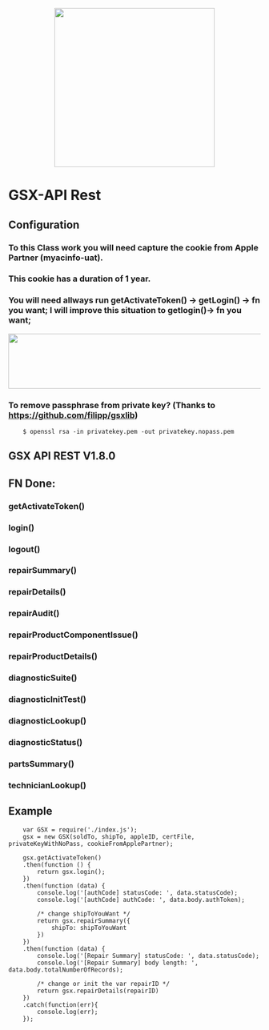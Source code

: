 <p align="center">
  <img width="320" height="318" src="https://user-images.githubusercontent.com/6170734/59278327-b0574c80-8c59-11e9-935a-3f556cb1571d.png">
</p>

# GSX-API Rest 


## Configuration

### To this Class work you will need capture the cookie from Apple Partner (myacinfo-uat). 
### This cookie has a duration of 1 year. 
### You will need allways run getActivateToken() -> getLogin() -> fn you want; I will improve this situation to getlogin()-> fn you want;
 
<p align="center">
  <img width="710" height="110" src="https://user-images.githubusercontent.com/6170734/59277650-7df91f80-8c58-11e9-8874-9938b506a90e.PNG">
</p>

### To remove passphrase from private key? (Thanks to https://github.com/filipp/gsxlib)
```
    $ openssl rsa -in privatekey.pem -out privatekey.nopass.pem
```

## GSX API REST V1.8.0

## FN Done:

### getActivateToken()
### login()
### logout()

### repairSummary()
### repairDetails()
### repairAudit()
### repairProductComponentIssue()
### repairProductDetails()

### diagnosticSuite()
### diagnosticInitTest()
### diagnosticLookup()
### diagnosticStatus()

### partsSummary()
### technicianLookup()

## Example 
```
    var GSX = require('./index.js');
    gsx = new GSX(soldTo, shipTo, appleID, certFile, privateKeyWithNoPass, cookieFromApplePartner);

    gsx.getActivateToken()
    .then(function () {
        return gsx.login();
    })
    .then(function (data) {
        console.log('[authCode] statusCode: ', data.statusCode);
        console.log('[authCode] authCode: ', data.body.authToken);

        /* change shipToYouWant */
        return gsx.repairSummary({
            shipTo: shipToYouWant
        })
    })
    .then(function (data) {
        console.log('[Repair Summary] statusCode: ', data.statusCode);
        console.log('[Repair Summary] body length: ', data.body.totalNumberOfRecords);

        /* change or init the var repairID */
        return gsx.repairDetails(repairID)
    })
    .catch(function(err){
        console.log(err);
    });

```